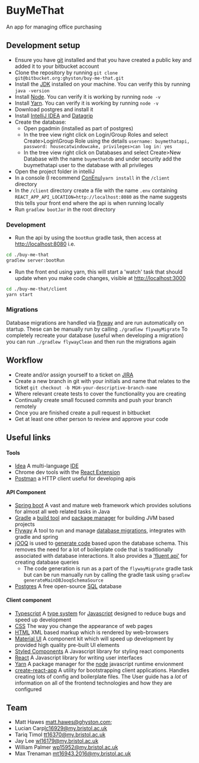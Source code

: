  # BuyMeThat

An app for managing office purchasing

## Development setup

- Ensure you have [git](https://git-scm.com/) installed and that you have created a public key and added it to your bitbucket account
- Clone the repository by running `git clone git@bitbucket.org:ghyston/buy-me-that.git`
- Install the [JDK](http://www.oracle.com/technetwork/java/javase/downloads/jdk8-downloads-2133151.html) installed on your machine. You can verify this by running `java -version`
- Install [Node](https://nodejs.org/en/download/current/). You can verify it is working by running `node -v`
- Install [Yarn](https://nodejs.org/en/download/current/). You can verify it is working by running `node -v`
- Download postgres and install it
- Install [IntelliJ IDEA](https://www.jetbrains.com/idea/) and [Datagrip](https://www.jetbrains.com/datagrip/)
- Create the database:
    - Open pgadmin (installed as part of postgres)
    - In the tree view right click on Login/Group Roles and select Create>Login\Group Role using the details `username: buymethatapi, password: housecatwindowcake, privileges>can log in: yes`
    - In the tree view right click on Databases and select Create>New Database with the name `buymethatdb` and under security add the buymethatapi user to the database with all privileges
- Open the project folder in intelliJ
- In a console (I recommend [ConEnu](https://conemu.github.io/))`yarn install` in the `/client` directory
- In the `/client` directory create a file with the name `.env` containing `REACT_APP_API_LOCATION=http://localhost:8080` as the name suggests this tells your front end where the api is when running locally
- Run `gradlew bootJar` in the root directory

### Development
- Run the api by using the `bootRun` gradle task,  then access at [http://localhost:8080](http://localhost:8080) i.e.
```bash
cd ./buy-me-that
gradlew server:bootRun
```
- Run the front end using yarn, this will start a 'watch' task that should update when you make code changes, visible at [http://localhost:3000](http://localhost:3000)
```bash
cd ./buy-me-that/client
yarn start
```

### Migrations

Database migrations are handled via [flyway](https://flywaydb.org/documentation/) and are run automatically on startup.
These can be manually run by calling `./gradlew flywayMigrate`
To completely recreate your database (useful when developing a migration) you can run `./gradlew flywayClean` and then run the migrations again


## Workflow

- Create and/or assign yourself to a ticket on [JIRA](https://ghyston.atlassian.net/projects/BMT/issues/)
- Create a new branch in git with your initials and name that relates to the ticket `git checkout -b MGH-your-descriptive-branch-name`
- Where relevant create tests to cover the functionality you are creating
- Continually create small focused commits and push your branch remotely
- Once you are finished create a pull request in bitbucket
- Get at least one other person to review and approve your code


## Useful links

#### Tools

- [Idea](https://www.jetbrains.com/idea/) A multi-language [IDE](https://en.wikipedia.org/wiki/Integrated_development_environment)
- Chrome dev tools with the [React Extension](https://chrome.google.com/webstore/detail/react-developer-tools/fmkadmapgofadopljbjfkapdkoienihi?hl=en)
- [Postman](https://www.getpostman.com/) a HTTP client useful for developing apis

#### API Component

- [Spring boot](https://projects.spring.io/spring-boot/) A vast and mature web framework which provides solutions for almost all web related tasks in Java  
- [Gradle](https://gradle.org/) a [build tool](https://stackoverflow.com/questions/7249871/what-is-a-build-tool) and [package manager](https://en.wikipedia.org/wiki/Package_manager) for building JVM based projects
- [Flyway](https://flywaydb.org/) A tool to run and manage [database migrations](https://en.wikipedia.org/wiki/Schema_migration), integrates with gradle and spring
- [jOOQ](https://www.jooq.org/) is used to [generate code](https://www.jooq.org/doc/3.5/manual/code-generation/) based upon the database schema. This removes the need for a lot of boilerplate code that is traditionally associated with database interactions.
  It also provides a ['fluent api'](https://www.jooq.org/doc/3.2/manual/sql-building/sql-statements/dsl-and-non-dsl/) for creating database queries 
    - The code generation is run as a part of the `flywayMigrate` gradle task but can be run manually run by calling the gradle task using `gradlew generateMainDBJooqSchemaSource`
- [Postgres](https://www.postgresql.org/download/) A free open-source [SQL](https://developer.mozilla.org/en-US/docs/Glossary/SQL) database

#### Client component

- [Typescript](https://www.typescriptlang.org/index.html) A [type system](https://en.wikipedia.org/wiki/Type_system) for [Javascript](https://developer.mozilla.org/bm/docs/Web/JavaScript) designed to reduce bugs and speed up development
- [CSS](https://developer.mozilla.org/en-US/docs/Web/CSS) The way you change the appearance of web pages
- [HTML](https://developer.mozilla.org/en-US/docs/Web/HTML) XML based markup which is rendered by web-browsers
- [Material UI](http://www.material-ui.com/#/components/flat-button) A component kit which will speed up development by provided high quality pre-built UI elements
- [Styled Components](https://www.styled-components.com/) A Javascript library for styling react components
- [React](https://reactjs.org/) A Javascript library for writing user interfaces
- [Yarn](https://yarnpkg.com) A package manager for the [node](https://nodejs.org/) javascript runtime envionment
- [create-react-app](https://github.com/facebookincubator/create-react-app/blob/master/packages/react-scripts/template/README.md) A utility for bootstrapping client applications. Handles creating lots of config and boilerplate files. The User guide has a _lot_ of information on all of the frontend technologies and how they are configured  

## Team

- Matt Hawes <matt.hawes@ghyston.com>;
- Lucian Carp<lc16929@my.bristol.ac.uk>
- Tariq Timol <tt16370@my.bristol.ac.uk>
- Jay Lee <wl16179@my.bristol.ac.uk>
- William Palmer <wp15952@my.bristol.ac.uk>
- Max Trenaman <mt16943.2016@my.bristol.ac.uk>
